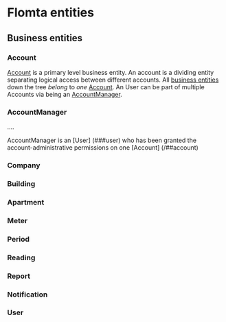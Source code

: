 # Flomta entities

## Business entities

### Account

[Account](/###Account) is a primary level business entity. An account is a dividing entity separating logical access between different accounts. 
All [business entities](/##business-entities) down the tree _belong_ to _one_ [Account](/models###Account). An User can be part of multiple Accounts via being an [AccountManager](###AccountManager). 

### AccountManager
....

AccountManager is an [User] (###user) who has been granted the account-administrative permissions on one [Account] (/##account)
### Company

### Building

### Apartment

### Meter

### Period

### Reading

### Report

### Notification

### User
